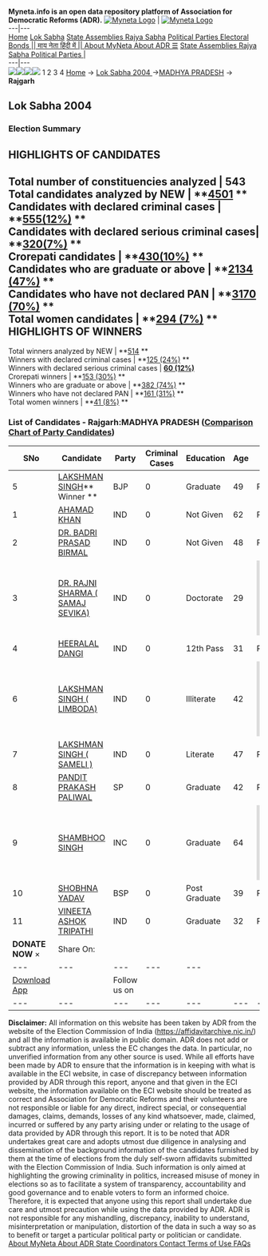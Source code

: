 **Myneta.info is an open data repository platform of Association for Democratic Reforms (ADR).**
[![Myneta Logo](https://www.myneta.info/lib/img/myneta-logo.png)](https://www.myneta.info/) | [![Myneta Logo](https://www.myneta.info/lib/img/adr-logo.png)](https://adrindia.org)  
---|---  
[Home](https://www.myneta.info/) [Lok Sabha](https://www.myneta.info/#ls "Lok Sabha") [ State Assemblies ](https://www.myneta.info/#sa "State Assemblies") [Rajya Sabha](https://www.myneta.info/#rs "Rajya Sabha") [Political Parties ](https://www.myneta.info/party "Political Parties") [ Electoral Bonds ](https://www.myneta.info/electoral_bonds "Electoral Bonds") [ || माय नेता हिंदी में || ](https://translate.google.co.in/translate?prev=hp&hl=en&js=y&u=www.myneta.info&sl=en&tl=hi&history_state0=) [ About MyNeta ](https://adrindia.org/content/about-myneta) [ About ADR ](https://adrindia.org/about-adr/who-we-are) [☰](javascript:void\(0\))
[ State Assemblies ](https://www.myneta.info/#sa "State Assemblies") [ Rajya Sabha ](https://www.myneta.info/#rs "Rajya Sabha") [ Political Parties ](https://www.myneta.info/party "Political Parties")
|   
---|---  
![](https://www.myneta.info/lib/img/banner/banner-1.png)![](https://www.myneta.info/lib/img/banner/banner-2.png)![](https://www.myneta.info/lib/img/banner/banner-3.png)![](https://www.myneta.info/lib/img/banner/banner-4.png)
1  2  3  4 
[Home](https://www.myneta.info/) → [Lok Sabha 2004 ](https://www.myneta.info/loksabha2004/)→[MADHYA PRADESH](https://www.myneta.info/loksabha2004/index.php?action=show_constituencies&state_id=12) → **Rajgarh**
### 
## Lok Sabha 2004 
###  Election Summary 
HIGHLIGHTS OF CANDIDATES  
---  
Total number of constituencies analyzed |  543   
Total candidates analyzed by NEW | **[4501](https://www.myneta.info/loksabha2004/index.php?action=summary&subAction=candidates_analyzed&sort=candidate#summary) **  
Candidates with declared criminal cases | **[555(12%)](https://www.myneta.info/loksabha2004/index.php?action=summary&subAction=crime&sort=candidate#summary) **  
Candidates with declared serious criminal cases| **[320(7%)](https://www.myneta.info/loksabha2004/index.php?action=summary&subAction=serious_crime&sort=candidate#summary) **  
Crorepati candidates | **[430(10%)](https://www.myneta.info/loksabha2004/index.php?action=summary&subAction=crorepati&sort=candidate#summary) **  
Candidates who are graduate or above | **[2134 (47%)](https://www.myneta.info/loksabha2004/index.php?action=summary&subAction=education&sort=candidate#summary) **  
Candidates who have not declared PAN | **[3170 (70%)](https://www.myneta.info/loksabha2004/index.php?action=summary&subAction=without_pan&sort=candidate#summary) **  
Total women candidates | **[294 (7%)](https://www.myneta.info/loksabha2004/index.php?action=summary&subAction=women_candidate&sort=candidate#summary) **  
HIGHLIGHTS OF WINNERS  
---  
Total winners analyzed by NEW | **[514](https://www.myneta.info/loksabha2004/index.php?action=summary&subAction=winner_analyzed&sort=candidate#summary) **  
Winners with declared criminal cases | **[125 (24%)](https://www.myneta.info/loksabha2004/index.php?action=summary&subAction=winner_crime&sort=candidate#summary) **  
Winners with declared serious criminal cases | **[60 (12%)](https://www.myneta.info/loksabha2004/index.php?action=summary&subAction=winner_serious_crime&sort=candidate#summary)**  
Crorepati winners | **[153 (30%)](https://www.myneta.info/loksabha2004/index.php?action=summary&subAction=winner_crorepati&sort=candidate#summary) **  
Winners who are graduate or above | **[382 (74%)](https://www.myneta.info/loksabha2004/index.php?action=summary&subAction=winner_education&sort=candidate#summary) **  
Winners who have not declared PAN | **[161 (31%)](https://www.myneta.info/loksabha2004/index.php?action=summary&subAction=winner_without_pan&sort=candidate#summary) **  
Total women winners | **[41 (8%)](https://www.myneta.info/loksabha2004/index.php?action=summary&subAction=winner_women&sort=candidate#summary) **  
### List of Candidates - Rajgarh:MADHYA PRADESH ([Comparison Chart of Party Candidates](https://www.myneta.info/loksabha2004/comparisonchart.php?constituency_id=245))
SNo | Candidate| Party| Criminal Cases| Education| Age| Total Assets| Liabilities  
---|---|---|---|---|---|---|---  
5  | [LAKSHMAN SINGH](https://www.myneta.info/loksabha2004/candidate.php?candidate_id=2193)** Winner ** | BJP | 0 | Graduate| 49 | Rs 4,90,14,404 ~ 4 Crore+ | Rs 21,893 ~ 21 Thou+  
1  | [AHAMAD KHAN](https://www.myneta.info/loksabha2004/candidate.php?candidate_id=2199) | IND | 0 | Not Given| 62 | Rs 8,25,000 ~ 8 Lacs+ | Rs 0 ~   
2  | [DR. BADRI PRASAD BIRMAL](https://www.myneta.info/loksabha2004/candidate.php?candidate_id=2203) | IND | 0 | Not Given| 48 | Rs 4,80,000 ~ 4 Lacs+ | Rs 0 ~   
3  | [DR. RAJNI SHARMA ( SAMAJ SEVIKA)](https://www.myneta.info/loksabha2004/candidate.php?candidate_id=2202) | IND | 0 | Doctorate| 29 | ![](https://myneta.info/image_v2.php?myneta_folder=loksabha2004&candidate_id=2202&col=ta) | ![](https://myneta.info/image_v2.php?myneta_folder=loksabha2004&candidate_id=2202&col=lia)  
4  | [HEERALAL DANGI](https://www.myneta.info/loksabha2004/candidate.php?candidate_id=2197) | IND | 0 | 12th Pass| 31 | Rs 3,80,000 ~ 3 Lacs+ | Rs 90,000 ~ 90 Thou+  
6  | [LAKSHMAN SINGH ( LIMBODA)](https://www.myneta.info/loksabha2004/candidate.php?candidate_id=2198) | IND | 0 | Illiterate| 42 | ![](https://myneta.info/image_v2.php?myneta_folder=loksabha2004&candidate_id=2198&col=ta) | ![](https://myneta.info/image_v2.php?myneta_folder=loksabha2004&candidate_id=2198&col=lia)  
7  | [LAKSHMAN SINGH ( SAMELI )](https://www.myneta.info/loksabha2004/candidate.php?candidate_id=2201) | IND | 0 | Literate| 47 | Rs 1,22,000 ~ 1 Lacs+ | Rs 0 ~   
8  | [PANDIT PRAKASH PALIWAL](https://www.myneta.info/loksabha2004/candidate.php?candidate_id=2195) | SP | 0 | Graduate| 42 | Rs 65,24,875 ~ 65 Lacs+ | Rs 8,00,000 ~ 8 Lacs+  
9  | [SHAMBHOO SINGH](https://www.myneta.info/loksabha2004/candidate.php?candidate_id=2194) | INC | 0 | Graduate| 64 | ![](https://myneta.info/image_v2.php?myneta_folder=loksabha2004&candidate_id=2194&col=ta) | ![](https://myneta.info/image_v2.php?myneta_folder=loksabha2004&candidate_id=2194&col=lia)  
10  | [SHOBHNA YADAV](https://www.myneta.info/loksabha2004/candidate.php?candidate_id=2196) | BSP | 0 | Post Graduate| 39 | Rs 1,29,59,771 ~ 1 Crore+ | Rs 0 ~   
11  | [VINEETA ASHOK TRIPATHI](https://www.myneta.info/loksabha2004/candidate.php?candidate_id=2200) | IND | 0 | Graduate| 32 | Rs 54,54,400 ~ 54 Lacs+ | Rs 0 ~   
|  **DONATE NOW** × |  Share On:  | [](https://api.whatsapp.com/send?text=https%3A%2F%2Fmyneta.info%2Fpunjab2022%2Findex.php%3Faction%3Dshow_constituencies%26state_id%3D19) | [](https://www.facebook.com/sharer/sharer.php?u=https%3A%2F%2Fmyneta.info%2Fpunjab2022%2Findex.php%3Faction%3Dshow_constituencies%26state_id%3D19) | [](https://twitter.com/share?url=https%3A%2F%2Fmyneta.info%2Fpunjab2022%2Findex.php%3Faction%3Dshow_constituencies%26state_id%3D19)  
---|---|---|---|---  
| [ Download App ](https://play.google.com/store/apps/details?id=com.webrosoft.myneta1&pcampaignid=pcampaignidMKT-Other-global-all-co-prtnr-py-PartBadge-Mar2515-1) | [](https://play.google.com/store/apps/details?id=com.webrosoft.myneta1&pcampaignid=pcampaignidMKT-Other-global-all-co-prtnr-py-PartBadge-Mar2515-1) |  Follow us on  | [](https://www.facebook.com/adrindia.org/) | [](https://twitter.com/adrspeaks) | [](https://groups.google.com/g/national-election-watch?hl=en&pli=1) | [](https://www.instagram.com/adrspeaks/) | [](https://www.youtube.com/user/adrspeaks) | [](https://sharechat.com/profile/adrspeaks)  
---|---|---|---|---|---|---|---|---  
**Disclaimer:** All information on this website has been taken by ADR from the website of the Election Commission of India (https://affidavitarchive.nic.in/) and all the information is available in public domain. ADR does not add or subtract any information, unless the EC changes the data. In particular, no unverified information from any other source is used. While all efforts have been made by ADR to ensure that the information is in keeping with what is available in the ECI website, in case of discrepancy between information provided by ADR through this report, anyone and that given in the ECI website, the information available on the ECI website should be treated as correct and Association for Democratic Reforms and their volunteers are not responsible or liable for any direct, indirect special, or consequential damages, claims, demands, losses of any kind whatsoever, made, claimed, incurred or suffered by any party arising under or relating to the usage of data provided by ADR through this report. It is to be noted that ADR undertakes great care and adopts utmost due diligence in analysing and dissemination of the background information of the candidates furnished by them at the time of elections from the duly self-sworn affidavits submitted with the Election Commission of India. Such information is only aimed at highlighting the growing criminality in politics, increased misuse of money in elections so as to facilitate a system of transparency, accountability and good governance and to enable voters to form an informed choice. Therefore, it is expected that anyone using this report shall undertake due care and utmost precaution while using the data provided by ADR. ADR is not responsible for any mishandling, discrepancy, inability to understand, misinterpretation or manipulation, distortion of the data in such a way so as to benefit or target a particular political party or politician or candidate. 
[ About MyNeta ](https://adrindia.org/content/about-myneta) [ About ADR ](https://adrindia.org/about-adr/who-we-are) [ State Coordinators ](https://adrindia.org/about-adr/state-coordinators) [ Contact ](https://adrindia.org/contact-us) [ Terms of Use ](https://adrindia.org/content/adr-terms-use) [ FAQs ](https://adrindia.org/content/faqs)
